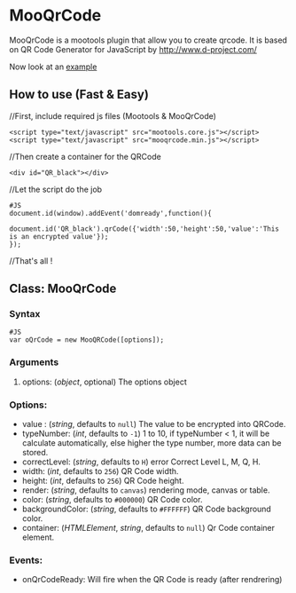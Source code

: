# MooQrCode

MooQrCode is a mootools plugin that allow you to create qrcode.
It is based on QR Code Generator for JavaScript by http://www.d-project.com/

Now look at an <a href='https://github.com/neilime/MooQRCode/blob/master/examples/exemple.html'>example</a>

How to use (Fast & Easy)
----------

//First, include required js files (Mootools & MooQrCode)
    
    <script type="text/javascript" src="mootools.core.js"></script>
	<script type="text/javascript" src="mooqrcode.min.js"></script>

//Then create a container for the QRCode

	<div id="QR_black"></div>

//Let the script do the job 

	#JS
	document.id(window).addEvent('domready',function(){				
		document.id('QR_black').qrCode({'width':50,'height':50,'value':'This is an encrypted value'});
	});

//That's all !

Class: MooQrCode
-----------------

### Syntax

	#JS
	var oQrCode = new MooQRCode([options]);

### Arguments

1. options: (*object*, optional) The options object

### Options:

- value : (*string*, defaults to `null`) The value to be encrypted into QRCode.
- typeNumber: (*int*, defaults to `-1`) 1 to 10, if typeNumber < 1, it will be calculate automatically, else higher the type number, more data can be stored.
- correctLevel: (*string*, defaults to `H`) error Correct Level L, M, Q, H.
- width: (*int*, defaults to `256`) QR Code width.
- height: (*int*, defaults to `256`) QR Code height.
- render: (*string*, defaults to `canvas`) rendering mode, canvas or table.
- color: (*string*, defaults to `#000000`) QR Code color.
- backgroundColor: (*string*, defaults to `#FFFFFF`) QR Code background color.
- container: (*HTMLElement*, *string*, defaults to `null`) Qr Code container element.

### Events:

- onQrCodeReady: Will fire when the QR Code is ready (after rendrering)